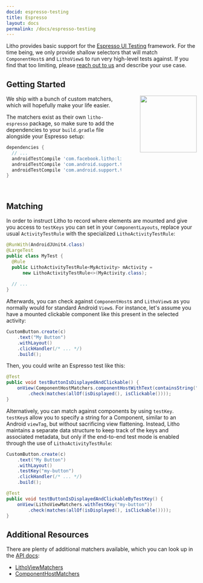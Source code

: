```yaml
---
docid: espresso-testing
title: Espresso
layout: docs
permalink: /docs/espresso-testing
---
```


Litho provides basic support for the
[Espresso UI Testing](https://developer.android.com/training/testing/ui-testing/espresso-testing.html)
framework. For the time being, we only provide shallow selectors that will match `ComponentHost`s and
`LithoView`s to run very high-level tests against. If you find that too limiting, please
[reach out to us](https://github.com/facebook/litho/issues/new) and describe your use case.

## Getting Started

<img src="/static/images/espresso-logo.png" style="width: 150px; float: right; margin-left: 50px;">

We ship with a bunch of custom matchers, which will hopefully make your life easier.

The matchers exist as their own `litho-espresso` package, so make sure to add the
dependencies to your `build.gradle` file alongside your Espresso setup:

```gradle
dependencies {
  // ...
  androidTestCompile 'com.facebook.litho:litho-espresso:{{site.litho-version}}'
  androidTestCompile 'com.android.support.test.espresso:espresso-core:2.2.2'
  androidTestCompile 'com.android.support.test.espresso:espresso-intents:2.2.2'
}
```

<br style="clear: both; overflow: hidden;">

## Matching

In order to instruct Litho to record where elements are mounted and give you access to
`testKeys` you can set in your `ComponentLayouts`, replace your usual `ActivityTestRule`
with the specialized `LithoActivityTestRule`:

```java
@RunWith(AndroidJUnit4.class)
@LargeTest
public class MyTest {
  @Rule
  public LithoActivityTestRule<MyActivity> mActivity =
      new LithoActivityTestRule<>(MyActivity.class);
      
  // ...
}
```

Afterwards, you can check against `ComponentHost`s and `LithoView`s as you normally would
for standard Android `View`s. For instance, let's assume you have a mounted
clickable component like this present in the selected activity:

```java
CustomButton.create(c)
    .text("My Button")
    .withLayout()
    .clickHandler(/* ... */)
    .build();
```

Then, you could write an Espresso test like this:

```java
@Test
public void testButtonIsDisplayedAndClickable() {
    onView(ComponentHostMatchers.componentHostWithText(containsString("My Button")))
        .check(matches(allOf(isDisplayed(), isClickable())));
}
```

Alternatively, you can match against components by using `testKey`. `testKey`s allow
you to specify a string for a Component, similar to an Android `viewTag`, but without
sacrificing view flattening. Instead, Litho maintains a separate data structure to keep
track of the keys and associated metadata, but only if the end-to-end test mode is enabled
through the use of `LithoActivityTestRule`:

```java
CustomButton.create(c)
    .text("My Button")
    .withLayout()
    .testKey("my-button")
    .clickHandler(/* ... */)
    .build();
```

```java
@Test
public void testButtonIsDisplayedAndClickableByTestKey() {
    onView(LithoViewMatchers.withTestKey("my-button"))
        .check(matches(allOf(isDisplayed(), isClickable())));
}
```

## Additional Resources

There are plenty of additional matchers available, which you can look up in the
[API docs](/javadoc/):

- [LithoViewMatchers](/javadoc/com/facebook/litho/testing/espresso/LithoViewMatchers.html)
- [ComponentHostMatchers](/javadoc/com/facebook/litho/testing/espresso/ComponentHostMatchers.html)
